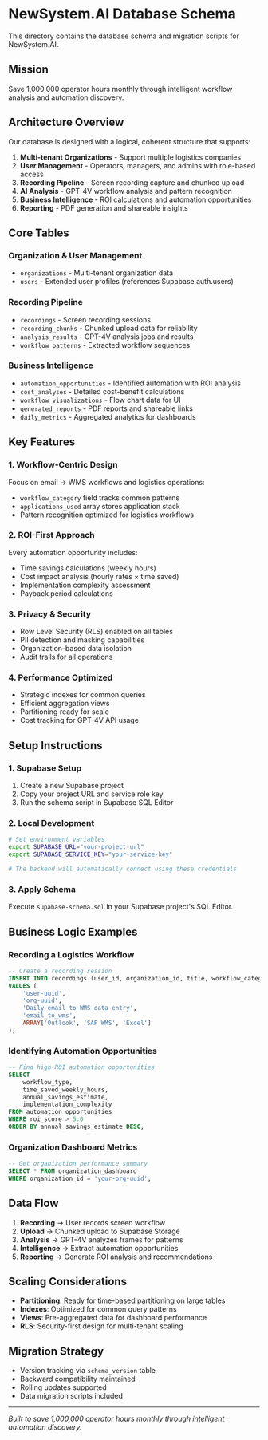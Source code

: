 # NewSystem.AI Database Schema

This directory contains the database schema and migration scripts for NewSystem.AI.

## Mission
Save 1,000,000 operator hours monthly through intelligent workflow analysis and automation discovery.

## Architecture Overview

Our database is designed with a logical, coherent structure that supports:

1. **Multi-tenant Organizations** - Support multiple logistics companies
2. **User Management** - Operators, managers, and admins with role-based access
3. **Recording Pipeline** - Screen recording capture and chunked upload
4. **AI Analysis** - GPT-4V workflow analysis and pattern recognition
5. **Business Intelligence** - ROI calculations and automation opportunities
6. **Reporting** - PDF generation and shareable insights

## Core Tables

### Organization & User Management
- `organizations` - Multi-tenant organization data
- `users` - Extended user profiles (references Supabase auth.users)

### Recording Pipeline
- `recordings` - Screen recording sessions
- `recording_chunks` - Chunked upload data for reliability
- `analysis_results` - GPT-4V analysis jobs and results
- `workflow_patterns` - Extracted workflow sequences

### Business Intelligence
- `automation_opportunities` - Identified automation with ROI analysis
- `cost_analyses` - Detailed cost-benefit calculations
- `workflow_visualizations` - Flow chart data for UI
- `generated_reports` - PDF reports and shareable links
- `daily_metrics` - Aggregated analytics for dashboards

## Key Features

### 1. Workflow-Centric Design
Focus on email → WMS workflows and logistics operations:
- `workflow_category` field tracks common patterns
- `applications_used` array stores application stack
- Pattern recognition optimized for logistics workflows

### 2. ROI-First Approach
Every automation opportunity includes:
- Time savings calculations (weekly hours)
- Cost impact analysis (hourly rates × time saved)
- Implementation complexity assessment
- Payback period calculations

### 3. Privacy & Security
- Row Level Security (RLS) enabled on all tables
- PII detection and masking capabilities
- Organization-based data isolation
- Audit trails for all operations

### 4. Performance Optimized
- Strategic indexes for common queries
- Efficient aggregation views
- Partitioning ready for scale
- Cost tracking for GPT-4V API usage

## Setup Instructions

### 1. Supabase Setup
1. Create a new Supabase project
2. Copy your project URL and service role key
3. Run the schema script in Supabase SQL Editor

### 2. Local Development
```bash
# Set environment variables
export SUPABASE_URL="your-project-url"
export SUPABASE_SERVICE_KEY="your-service-key"

# The backend will automatically connect using these credentials
```

### 3. Apply Schema
Execute `supabase-schema.sql` in your Supabase project's SQL Editor.

## Business Logic Examples

### Recording a Logistics Workflow
```sql
-- Create a recording session
INSERT INTO recordings (user_id, organization_id, title, workflow_category, applications_used)
VALUES (
    'user-uuid',
    'org-uuid', 
    'Daily email to WMS data entry',
    'email_to_wms',
    ARRAY['Outlook', 'SAP WMS', 'Excel']
);
```

### Identifying Automation Opportunities
```sql
-- Find high-ROI automation opportunities
SELECT 
    workflow_type,
    time_saved_weekly_hours,
    annual_savings_estimate,
    implementation_complexity
FROM automation_opportunities
WHERE roi_score > 5.0
ORDER BY annual_savings_estimate DESC;
```

### Organization Dashboard Metrics
```sql
-- Get organization performance summary
SELECT * FROM organization_dashboard 
WHERE organization_id = 'your-org-uuid';
```

## Data Flow

1. **Recording** → User records screen workflow
2. **Upload** → Chunked upload to Supabase Storage
3. **Analysis** → GPT-4V analyzes frames for patterns
4. **Intelligence** → Extract automation opportunities
5. **Reporting** → Generate ROI analysis and recommendations

## Scaling Considerations

- **Partitioning**: Ready for time-based partitioning on large tables
- **Indexes**: Optimized for common query patterns
- **Views**: Pre-aggregated data for dashboard performance
- **RLS**: Security-first design for multi-tenant scaling

## Migration Strategy

- Version tracking via `schema_version` table
- Backward compatibility maintained
- Rolling updates supported
- Data migration scripts included

---

*Built to save 1,000,000 operator hours monthly through intelligent automation discovery.*